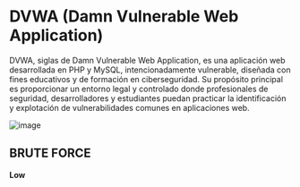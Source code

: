 # DVWA (Damn Vulnerable Web Application)
​DVWA, siglas de Damn Vulnerable Web Application, es una aplicación web desarrollada en PHP y MySQL, intencionadamente vulnerable, diseñada con fines educativos y de formación en ciberseguridad. Su propósito principal es proporcionar un entorno legal y controlado donde profesionales de seguridad, desarrolladores y estudiantes puedan practicar la identificación y explotación de vulnerabilidades comunes en aplicaciones web.

![image](https://github.com/user-attachments/assets/60423b60-f515-490e-a8ac-90655f6fbb9a)

## BRUTE FORCE
**Low**
